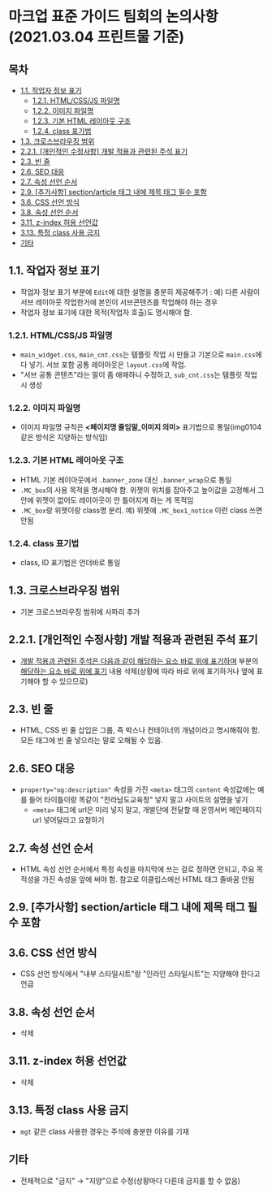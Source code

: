 <h1>마크업 표준 가이드 팀회의 논의사항 (2021.03.04 프린트물 기준)</h1>

<h2>목차</h2>

- [1.1. 작업자 정보 표기](#11-작업자-정보-표기)
  - [1.2.1. HTML/CSS/JS 파일명](#121-htmlcssjs-파일명)
  - [1.2.2. 이미지 파일명](#122-이미지-파일명)
  - [1.2.3. 기본 HTML 레이아웃 구조](#123-기본-html-레이아웃-구조)
  - [1.2.4. class 표기법](#124-class-표기법)
- [1.3. 크로스브라우징 범위](#13-크로스브라우징-범위)
- [2.2.1. [개인적인 수정사항] 개발 적용과 관련된 주석 표기](#221-개인적인-수정사항-개발-적용과-관련된-주석-표기)
- [2.3. 빈 줄](#23-빈-줄)
- [2.6. SEO 대응](#26-seo-대응)
- [2.7. 속성 선언 순서](#27-속성-선언-순서)
- [2.9. [추가사항] section/article 태그 내에 제목 태그 필수 포함](#29-추가사항-sectionarticle-태그-내에-제목-태그-필수-포함)
- [3.6. CSS 선언 방식](#36-css-선언-방식)
- [3.8. 속성 선언 순서](#38-속성-선언-순서)
- [3.11. z-index 허용 선언값](#311-z-index-허용-선언값)
- [3.13. 특정 class 사용 금지](#313-특정-class-사용-금지)
- [기타](#기타)

## 1.1. 작업자 정보 표기

- 작업자 정보 표기 부분에 ```Edit```에 대한 설명을 충분히 제공해주기 : 예) 다른 사람이 서브 레이아웃 작업한거에 본인이 서브콘텐츠를 작업해야 하는 경우
- 작업자 정보 표기에 대한 목적(작업자 호출)도 명시해야 함.

### 1.2.1. HTML/CSS/JS 파일명

- ```main_widget.css```, ```main_cnt.css```는 템플릿 작업 시 만들고 기본으로 ```main.css```에 다 넣기. 서브 포함 공통 레이아웃은 ```layout.css```에 작업.
- "서브 공통 콘텐츠"라는 말이 좀 애매하니 수정하고, ```sub_cnt.css```는 템플릿 작업 시 생성

### 1.2.2. 이미지 파일명

- 이미지 파일명 규칙은 **&lt;페이지명 줄임말_이미지 의미&gt;** 표기법으로 통일(img0104 같은 방식은 지양하는 방식임)

### 1.2.3. 기본 HTML 레이아웃 구조

- HTML 기본 레이아웃에서 ```.banner_zone``` 대신 ```.banner_wrap```으로 통일
- ```.MC_box```의 사용 목적을 명시해야 함. 위젯의 위치를 잡아주고 높이값을 고정해서 그 안에 위젯이 없어도 레이아웃이 안 틀어지게 하는 게 목적임
- ```.MC_box```랑 위젯이랑 class명 분리. 예) 위젯에 ```.MC_box1_notice``` 이런 class 쓰면 안됨

### 1.2.4. class 표기법

- class, ID 표기법은 언더바로 통일

## 1.3. 크로스브라우징 범위

- 기본 크로스브라우징 범위에 사파리 추가

## 2.2.1. [개인적인 수정사항] 개발 적용과 관련된 주석 표기

- <ins>개발 적용과 관련된 주석은 다음과 같이 해당하는 요소 바로 위에 표기하며</ins> 부분의 <ins>해당하는 요소 바로 위에 표기</ins> 내용 삭제(상황에 따라 바로 위에 표기하거나 옆에 표기해야 할 수 있으므로)

## 2.3. 빈 줄

- HTML, CSS 빈 줄 삽입은 그룹, 즉 박스나 컨테이너의 개념이라고 명시해줘야 함. 모든 태그에 빈 줄 넣으라는 말로 오해될 수 있음.

## 2.6. SEO 대응

- ```property="og:description"``` 속성을 가진 ```<meta>``` 태그의 ```content``` 속성값에는 예를 들어 타이틀이랑 똑같이 "전라남도교육청" 넣지 말고 사이트의 설명을 넣기
  - ```<meta>``` 태그에 url은 미리 넣지 말고, 개발단에 전달할 때 운영서버 메인페이지 url 넣어달라고 요청하기

## 2.7. 속성 선언 순서

- HTML 속성 선언 순서에서 특정 속성을 마지막에 쓰는 걸로 정하면 안되고, 주요 목적성을 가진 속성을 앞에 써야 함. 참고로 이클립스에선 HTML 태그 줄바꿈 안됨

## 2.9. [추가사항] section/article 태그 내에 제목 태그 필수 포함

## 3.6. CSS 선언 방식

- CSS 선언 방식에서 "내부 스타일시트"랑 "인라인 스타일시트"는 지양해야 한다고 언급

## 3.8. 속성 선언 순서

- 삭제

## 3.11. z-index 허용 선언값

- 삭제

## 3.13. 특정 class 사용 금지

- ```mgt``` 같은 class 사용한 경우는 주석에 충분한 이유를 기재

## 기타

- 전체적으로 "금지" &rarr; "지양"으로 수정(상황마다 다른데 금지를 할 수 없음)